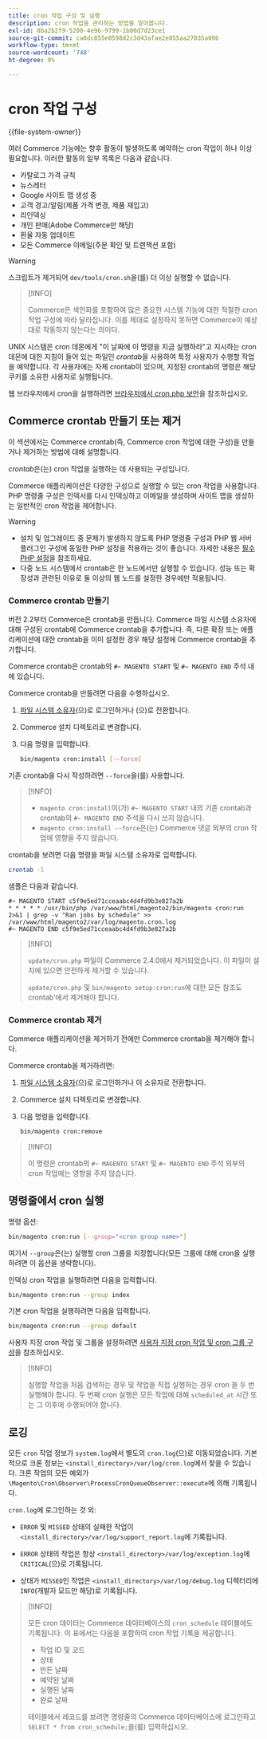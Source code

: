 ```yaml
---
title: cron 작업 구성 및 실행
description: cron 작업을 관리하는 방법을 알아봅니다.
exl-id: 8ba2b2f9-5200-4e96-9799-1b00d7d23ce1
source-git-commit: ca8dc855e0598d2c3d43afae2e055aa27035a09b
workflow-type: tm+mt
source-wordcount: '748'
ht-degree: 0%

---
```


# cron 작업 구성

{{file-system-owner}}

여러 Commerce 기능에는 향후 활동이 발생하도록 예약하는 cron 작업이 하나 이상 필요합니다. 이러한 활동의 일부 목록은 다음과 같습니다.

- 카탈로그 가격 규칙
- 뉴스레터
- Google 사이트 맵 생성 중
- 고객 경고/알림(제품 가격 변경, 제품 재입고)
- 리인덱싱
- 개인 판매(Adobe Commerce만 해당)
- 환율 자동 업데이트
- 모든 Commerce 이메일(주문 확인 및 트랜잭션 포함)

>[!WARNING]
>
>스크립트가 제거되어 `dev/tools/cron.sh`을(를) 더 이상 실행할 수 없습니다.

>[!INFO]
>
>Commerce은 색인화를 포함하여 많은 중요한 시스템 기능에 대한 적절한 cron 작업 구성에 따라 달라집니다. 이를 제대로 설정하지 못하면 Commerce이 예상대로 작동하지 않는다는 의미다.

UNIX 시스템은 cron 데몬에게 &quot;이 날짜에 이 명령을 지금 실행하라&quot;고 지시하는 cron 데몬에 대한 지침이 들어 있는 파일인 _crontab_&#x200B;을 사용하여 특정 사용자가 수행할 작업을 예약합니다. 각 사용자에는 자체 crontab이 있으며, 지정된 crontab의 명령은 해당 쿠키를 소유한 사용자로 실행됩니다.

웹 브라우저에서 cron을 실행하려면 [브라우저에서 cron.php 보안](../security/secure-cron-php.md)을 참조하십시오.

## Commerce crontab 만들기 또는 제거

이 섹션에서는 Commerce crontab(즉, Commerce cron 작업에 대한 구성)을 만들거나 제거하는 방법에 대해 설명합니다.

_crontab_&#x200B;은(는) cron 작업을 실행하는 데 사용되는 구성입니다.

Commerce 애플리케이션은 다양한 구성으로 실행할 수 있는 cron 작업을 사용합니다. PHP 명령줄 구성은 인덱서를 다시 인덱싱하고 이메일을 생성하며 사이트 맵을 생성하는 일반적인 cron 작업을 제어합니다.

>[!WARNING]
>
>- 설치 및 업그레이드 중 문제가 발생하지 않도록 PHP 명령줄 구성과 PHP 웹 서버 플러그인 구성에 동일한 PHP 설정을 적용하는 것이 좋습니다. 자세한 내용은 [필수 PHP 설정](../../installation/prerequisites/php-settings.md)을 참조하세요.
>- 다중 노드 시스템에서 crontab은 한 노드에서만 실행할 수 있습니다. 성능 또는 확장성과 관련된 이유로 둘 이상의 웹 노드를 설정한 경우에만 적용됩니다.

### Commerce crontab 만들기

버전 2.2부터 Commerce은 crontab을 만듭니다. Commerce 파일 시스템 소유자에 대해 구성된 crontab에 Commerce crontab을 추가합니다. 즉, 다른 확장 또는 애플리케이션에 대한 crontab을 이미 설정한 경우 해당 설정에 Commerce crontab을 추가합니다.

Commerce crontab은 crontab의 `#~ MAGENTO START` 및 `#~ MAGENTO END` 주석 내에 있습니다.

Commerce crontab을 만들려면 다음을 수행하십시오.

1. [파일 시스템 소유자](../../installation/prerequisites/file-system/overview.md)(으)로 로그인하거나 (으)로 전환합니다.
1. Commerce 설치 디렉토리로 변경합니다.
1. 다음 명령을 입력합니다.

   ```bash
   bin/magento cron:install [--force]
   ```

기존 crontab을 다시 작성하려면 `--force`을(를) 사용합니다.

>[!INFO]
>
>- `magento cron:install`이(가) `#~ MAGENTO START` 내의 기존 crontab과 crontab의 `#~ MAGENTO END` 주석을 다시 쓰지 않습니다.
>- `magento cron:install --force`은(는) Commerce 댓글 외부의 cron 작업에 영향을 주지 않습니다.

crontab을 보려면 다음 명령을 파일 시스템 소유자로 입력합니다.

```bash
crontab -l
```

샘플은 다음과 같습니다.

```
#~ MAGENTO START c5f9e5ed71cceaabc4d4fd9b3e827a2b
* * * * * /usr/bin/php /var/www/html/magento2/bin/magento cron:run 2>&1 | grep -v "Ran jobs by schedule" >> /var/www/html/magento2/var/log/magento.cron.log
#~ MAGENTO END c5f9e5ed71cceaabc4d4fd9b3e827a2b
```

>[!INFO]
>
>`update/cron.php` 파일이 Commerce 2.4.0에서 제거되었습니다. 이 파일이 설치에 있으면 안전하게 제거할 수 있습니다.
>
>`update/cron.php` 및 `bin/magento setup:cron:run`에 대한 모든 참조도 crontab&#39;에서 제거해야 합니다.

### Commerce crontab 제거

Commerce 애플리케이션을 제거하기 전에만 Commerce crontab을 제거해야 합니다.

Commerce crontab을 제거하려면:

1. [파일 시스템 소유자](../../installation/prerequisites/file-system/overview.md)(으)로 로그인하거나 이 소유자로 전환합니다.
1. Commerce 설치 디렉토리로 변경합니다.
1. 다음 명령을 입력합니다.

   ```bash
   bin/magento cron:remove
   ```

>[!INFO]
>
>이 명령은 crontab의 `#~ MAGENTO START` 및 `#~ MAGENTO END` 주석 외부의 cron 작업에는 영향을 주지 않습니다.

## 명령줄에서 cron 실행

명령 옵션:

```bash
bin/magento cron:run [--group="<cron group name>"]
```

여기서 `--group`은(는) 실행할 cron 그룹을 지정합니다(모든 그룹에 대해 cron을 실행하려면 이 옵션을 생략합니다).

인덱싱 cron 작업을 실행하려면 다음을 입력합니다.

```bash
bin/magento cron:run --group index
```

기본 cron 작업을 실행하려면 다음을 입력합니다.

```bash
bin/magento cron:run --group default
```

사용자 지정 cron 작업 및 그룹을 설정하려면 [사용자 지정 cron 작업 및 cron 그룹 구성](../cron/custom-cron.md)을 참조하십시오.

>[!INFO]
>
>실행할 작업을 처음 검색하는 경우 및 작업을 직접 실행하는 경우 cron 을 두 번 실행해야 합니다. 두 번째 cron 실행은 모든 작업에 대해 `scheduled_at` 시간 또는 그 이후에 수행되어야 합니다.

## 로깅

모든 `cron` 작업 정보가 `system.log`에서 별도의 `cron.log`(으)로 이동되었습니다.
기본적으로 크론 정보는 `<install_directory>/var/log/cron.log`에서 찾을 수 있습니다.
크론 작업의 모든 예외가 `\Magento\Cron\Observer\ProcessCronQueueObserver::execute`에 의해 기록됩니다.

`cron.log`에 로그인하는 것 외:

- `ERROR` 및 `MISSED` 상태의 실패한 작업이 `<install_directory>/var/log/support_report.log`에 기록됩니다.

- `ERROR` 상태의 작업은 항상 `<install_directory>/var/log/exception.log`에 `CRITICAL`(으)로 기록됩니다.

- 상태가 `MISSED`인 작업은 `<install_directory>/var/log/debug.log` 디렉터리에 `INFO`(개발자 모드만 해당)로 기록됩니다.

>[!INFO]
>
>모든 cron 데이터는 Commerce 데이터베이스의 `cron_schedule` 테이블에도 기록됩니다. 이 표에서는 다음을 포함하여 cron 작업 기록을 제공합니다.
>
>- 작업 ID 및 코드
>- 상태
>- 만든 날짜
>- 예약된 날짜
>- 실행된 날짜
>- 완료 날짜
>
>테이블에서 레코드를 보려면 명령줄의 Commerce 데이터베이스에 로그인하고 `SELECT * from cron_schedule;`을(를) 입력하십시오.
